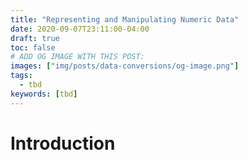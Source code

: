 ```yaml
---
title: "Representing and Manipulating Numeric Data"
date: 2020-09-07T23:11:00-04:00
draft: true
toc: false
# ADD OG IMAGE WITH THIS POST:
images: ["img/posts/data-conversions/og-image.png"]
tags: 
  - tbd
keywords: [tbd]
---
```


# Introduction
